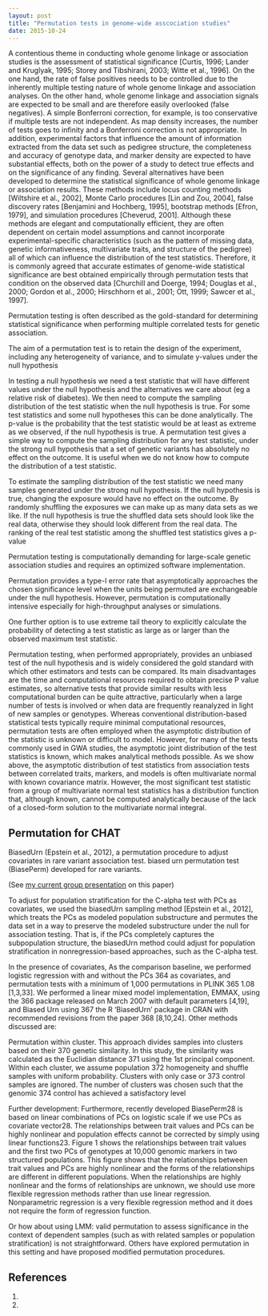 ```yaml
---
layout: post
title: "Permutation tests in genome-wide asscociation studies"
date: 2015-10-24
---
```

A contentious theme in conducting whole genome
linkage or association studies is the assessment of statistical
significance [Curtis, 1996; Lander and Kruglyak, 1995;
Storey and Tibshirani, 2003; Witte et al., 1996]. On the one
hand, the rate of false positives needs to be controlled due
to the inherently multiple testing nature of whole genome
linkage and association analyses. On the other hand, whole
genome linkage and association signals are expected to be
small and are therefore easily overlooked (false negatives).
A simple Bonferroni correction, for example, is too
conservative if multiple tests are not independent. As
map density increases, the number of tests goes to infinity
and a Bonferroni correction is not appropriate. In addition,
experimental factors that influence the amount of information
extracted from the data set such as pedigree structure,
the completeness and accuracy of genotype data, and
marker density are expected to have substantial effects,
both on the power of a study to detect true effects and on
the significance of any finding. Several alternatives have
been developed to determine the statistical significance of
whole genome linkage or association results. These methods
include locus counting methods [Wiltshire et al., 2002],
Monte Carlo procedures [Lin and Zou, 2004], false
discovery rates [Benjamini and Hochberg, 1995], bootstrap
methods [Efron, 1979], and simulation procedures
[Cheverud, 2001]. Although these methods are elegant
and computationally efficient, they are often dependent on
certain model assumptions and cannot incorporate experimental-specific
characteristics (such as the pattern of
missing data, genetic informativeness, multivariate traits,
and structure of the pedigree) all of which can influence the
distribution of the test statistics. Therefore, it is commonly
agreed that accurate estimates of genome-wide statistical
significance are best obtained empirically through permutation
tests that condition on the observed data [Churchill and Doerge, 1994; Douglas et al., 2000; Gordon et al., 2000;
Hirschhorn et al., 2001; Ott, 1999; Sawcer et al., 1997].

Permutation testing is often described as the gold-standard for determining statistical significance when performing multiple correlated tests for genetic association.  

The aim of a permutation test is to retain the
design of the experiment, including any heterogeneity of
variance, and to simulate y-values under the null hypothesis

In testing a null hypothesis we need a test statistic that will have different values under the null hypothesis and the alternatives we care about (eg a relative risk of diabetes). We then need to compute the sampling distribution of the test statistic when the null hypothesis is true. For some test statistics and some null hypotheses this can be done analytically. The p-value is the probability that the test statistic would be at least as extreme as we observed, if the null hypothesis is true. A permutation test gives a simple way to compute the sampling distribution for any test statistic, under the strong null hypothesis that a set of genetic variants has absolutely no effect on the outcome. It is useful when we do not know how to compute the distribution of a test statistic.

To estimate the sampling distribution of the test statistic we need many samples generated under the strong null hypothesis. If the null hypothesis is true, changing the exposure would have no effect on the outcome. By randomly shuffling the exposures we can make up as many data sets as we like. If the null hypothesis is true the shuffled data sets should look like the real data, otherwise they should look different from the real data. The ranking of the real test statistic among the shuffled test statistics gives a p-value

Permutation testing is computationally demanding for
large-scale genetic association studies and requires an
optimized software implementation.

Permutation provides a type-I error rate that asymptotically approaches the chosen significance level when the units being permuted are exchangeable under the null hypothesis. However, permutation is computationally intensive especially for high-throughput analyses or simulations.

One further option is to use extreme tail theory to explicitly calculate the probability of detecting a test statistic as large as or larger than the observed maximum test statistic.

Permutation testing, when performed appropriately, provides
an unbiased test of the null hypothesis and is widely
considered the gold standard with which other estimators
and tests can be compared. Its main disadvantages are the
time and computational resources required to obtain precise
P value estimates, so alternative tests that provide
similar results with less computational burden can be
quite attractive, particularly when a large number of tests
is involved or when data are frequently reanalyzed in light
of new samples or genotypes.
Whereas conventional distribution-based statistical tests
typically require minimal computational resources, permutation
tests are often employed when the asymptotic distribution
of the statistic is unknown or difficult to model.
However, for many of the tests commonly used in GWA
studies, the asymptotic joint distribution of the test statistics
is known, which makes analytical methods possible.
As we show above, the asymptotic distribution of test
statistics from association tests between correlated traits,
markers, and models is often multivariate normal with
known covariance matrix. However, the most significant
test statistic from a group of multivariate normal test statistics
has a distribution function that, although known,
cannot be computed analytically because of the lack of a
closed-form solution to the multivariate normal integral.

<h2>Permutation for CHAT</h2>
BiasedUrn (Epstein et al., 2012), a permutation procedure to adjust covariates in rare variant association test.
biased urn permutation test (BiasePerm) developed for rare variants.

(See <a href="https://github.com/lybird300/lybird300.github.io/blob/master/YLin_Jan17_biasedUrnPermutation.pdf">my current group presentation</a> on this paper)

To adjust for population stratification for the C-alpha test with PCs as covariates, we used the biasedUrn sampling method [Epstein et al., 2012], which treats the PCs as modeled population substructure and permutes the data set in a way to preserve the modeled substructure under the null for association testing. That is, if the PCs completely captures the subpopulation structure, the biasedUrn method could adjust for population stratification in nonregression-based approaches, such as the C-alpha test.

In the presence of covariates,
As the comparison baseline, we performed logistic regression with and without the PCs
364 as covariates, and permutation tests with a minimum of 1,000 permutations in PLINK
365 1.08 [1,3,33]. We performed a linear mixed model implementation, EMMAX, using the
366 package released on March 2007 with default parameters [4,19], and Biased Urn using
367 the R ‘BiasedUrn’ package in CRAN with recommended revisions from the paper
368 [8,10,24]. Other methods discussed are:

Permutation within cluster. This approach divides samples into clusters based on their
370 genetic similarity. In this study, the similarity was calculated as the Euclidian distance
371 using the 1st principal component. Within each cluster, we assume population
372 homogeneity and shuffle samples with uniform probability. Clusters with only case or
373 control samples are ignored. The number of clusters was chosen such that the genomic
374 control has achieved a satisfactory level

Further development:
Furthermore, recently developed BiasePerm28 is based on linear combinations of PCs on logistic scale if we use PCs as covariate vector28. The relationships between trait values and PCs can be highly nonlinear and population effects cannot be corrected by simply using linear functions23. Figure 1 shows the relationships between trait values and the first two PCs of genotypes at 10,000 genomic markers in two structured populations. This figure shows that the relationships between trait values and PCs are highly nonlinear and the forms of the relationships are different in different populations. When the relationships are highly nonlinear and the forms of relationships are unknown, we should use more flexible regression methods rather than use linear regression. Nonparametric regression is a very flexible regression method and it does not require the form of regression function.

Or how about using LMM: valid permutation to assess significance in the context of dependent samples (such as with related samples or population stratification) is not straightforward. Others have explored permutation in this setting and have proposed modified permutation procedures.

<h2>References</h2>
<ol>
<li></li>
<li></li>
</ol>
